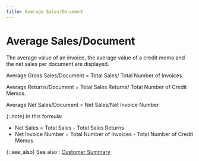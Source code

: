 ```yaml
---
title: Average Sales/Document
---
```


# Average Sales/Document


The average value of an invoice, the average value of a credit memo  and the net sales per document are displayed.


Average Gross Sales/Document = Total Sales/ Total Number of Invoices.


Average Returns/Document = Total Sales Returns/ Total Number of Credit  Memos.


Average Net Sales/Document = Net Sales/Net Invoice Number


{:.note}
In this formula:

- Net Sales =  Total Sales - Total Sales Returns
- Net Invoice  Number = Total Number of Invoices - Total Number of Credit Memos


{:.see_also}
See also
: [Customer Summary]({{site.mc_baseurl}}/customer-profile-options/information-available/history/account-summary/customer_summary.html)
